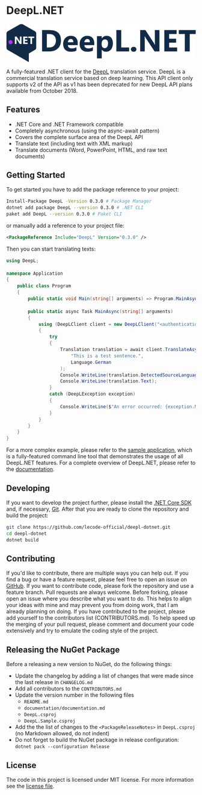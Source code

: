 # DeepL.NET

![DeepL.NET Logo](https://raw.githubusercontent.com/lecode-official/deepl-dotnet/master/documentation/images/banner.png "DeepL.NET Logo")

A fully-featured .NET client for the [DeepL](https://www.deepl.com/translator) translation service. DeepL is a commercial translation service based on deep learning. This API client only supports v2 of the API as v1 has been deprecated for new DeepL API plans available from October 2018.

## Features

- .NET Core and .NET Framework compatible
- Completely asynchronous (using the async-await pattern)
- Covers the complete surface area of the DeepL API
- Translate text (including text with XML markup)
- Translate documents (Word, PowerPoint, HTML, and raw text documents)

## Getting Started

To get started you have to add the package reference to your project:

```bash
Install-Package DeepL -Version 0.3.0 # Package Manager
dotnet add package DeepL --version 0.3.0 # .NET CLI
paket add DeepL --version 0.3.0 # Paket CLI
```

or manually add a reference to your project file:

```xml
<PackageReference Include="DeepL" Version="0.3.0" />
```

Then you can start translating texts:

```csharp
using DeepL;

namespace Application
{
    public class Program
    {
        public static void Main(string[] arguments) => Program.MainAsync(arguments).Wait();

        public static async Task MainAsync(string[] arguments)
        {
            using (DeepLClient client = new DeepLClient("<authentication key>", useFreeApi: false))
            {
                try
                {
                    Translation translation = await client.TranslateAsync(
                        "This is a test sentence.",
                        Language.German
                    );
                    Console.WriteLine(translation.DetectedSourceLanguage);
                    Console.WriteLine(translation.Text);
                }
                catch (DeepLException exception)
                {
                    Console.WriteLine($"An error occurred: {exception.Message}");
                }
            }
        }
    }
}
```

For a more complex example, please refer to the [sample application](https://github.com/lecode-official/deepl-dotnet/tree/master/source/DeepL.Cli), which is a fully-featured command line tool that demonstrates the usage of all DeepL.NET features. For a complete overview of DeepL.NET, please refer to the [documentation](https://github.com/lecode-official/deepl-dotnet/blob/master/documentation/documentation.md).

## Developing

If you want to develop the project further, please install the [.NET Core SDK](https://dotnet.microsoft.com/download) and, if necessary, [Git](https://git-scm.com/downloads). After that you are ready to clone the repository and build the project:

```bash
git clone https://github.com/lecode-official/deepl-dotnet.git
cd deepl-dotnet
dotnet build
```

## Contributing

If you'd like to contribute, there are multiple ways you can help out. If you find a bug or have a feature request, please feel free to open an issue on [GitHub](https://github.com/lecode-official/deepl-dotnet/issues). If you want to contribute code, please fork the repository and use a feature branch. Pull requests are always welcome. Before forking, please open an issue where you describe what you want to do. This helps to align your ideas with mine and may prevent you from doing work, that I am already planning on doing. If you have contributed to the project, please add yourself to the contributors list (CONTRIBUTORS.md). To help speed up the merging of your pull request, please comment and document your code extensively and try to emulate the coding style of the project.

## Releasing the NuGet Package

Before a releasing a new version to NuGet, do the following things:

- Update the changelog by adding a list of changes that were made since the last release in `CHANGELOG.md`
- Add all contributors to the `CONTRIBUTORS.md`
- Update the version number in the following files
  - `README.md`
  - `documentation/documentation.md`
  - `DeepL.csproj`
  - `DeepL.Sample.csproj`
- Add the the list of changes to the `<PackageReleaseNotes>` in `DeepL.csproj` (no Markdown allowed, do not indent)
- Do not forget to build the NuGet package in release configuration: `dotnet pack --configuration Release`

## License

The code in this project is licensed under MIT license. For more information see the [license file](https://github.com/lecode-official/deepl-dotnet/blob/master/LICENSE).

